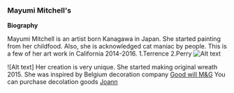 ### Mayumi Mitchell's ###
**Biography**

Mayumi Mitchell is an artist born Kanagawa in Japan. She started painting from her childfood. Also, she is acknowledged cat maniac by people. This is a few of her art work in California 2014-2016.
1.Terrence
2.Perry
![Alt text](IMG_1102のコピー.jpeg)

![Alt text]
Her creation is very unique. She started making original wreath 2015. She was inspired by Belgium decoration company [Good will M&G](http://www.goodwill.be)
You can purchase decolation goods [Joann](https://www.joann.com) 

